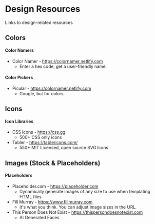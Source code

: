 # Design Resources
Links to design-related resources

## Colors

#### Color Namers
- Color Namer - https://colornamer.netlify.com
   - Enter a hex code, get a user-friendly name.

#### Color Pickers
- Picular  - https://colornamer.netlify.com
   - Google, but for colors.
   
## Icons

#### Icon Libraries
- CSS Icons - https://css.gg
   - 500+ CSS only icons
- Tabler - https://tablericons.com/
   - 550+ MIT Licensed, open source SVG Icons

## Images (Stock & Placeholders)

#### Placeholders
- Placeholder.com - https://placeholder.com
   - Dynamically generate images of any size to use when templating HTML files
- Fill Murray - https://www.fillmurray.com
   - It's what you think. You can adjust image sizes in the URL.
- This Person Does Not Exist - https://thispersondoesnotexist.com
   - AI Generated Faces
